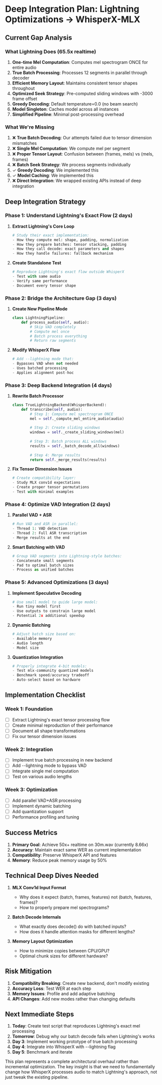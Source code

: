 # Deep Integration Plan: Lightning Optimizations → WhisperX-MLX

## Current Gap Analysis

### What Lightning Does (65.5x realtime)
1. **One-time Mel Computation**: Computes mel spectrogram ONCE for entire audio
2. **True Batch Processing**: Processes 12 segments in parallel through decoder
3. **Efficient Memory Layout**: Maintains consistent tensor shapes throughout
4. **Optimized Seek Strategy**: Pre-computed sliding windows with -3000 frame offset
5. **Greedy Decoding**: Default temperature=0.0 (no beam search)
6. **Model Singleton**: Caches model across all instances
7. **Simplified Pipeline**: Minimal post-processing overhead

### What We're Missing
1. ❌ **True Batch Decoding**: Our attempts failed due to tensor dimension mismatches
2. ❌ **Single Mel Computation**: We compute mel per segment
3. ❌ **Proper Tensor Layout**: Confusion between (frames, mels) vs (mels, frames)
4. ❌ **Batch Seek Strategy**: We process segments individually
5. ✓ **Greedy Decoding**: We implemented this
6. ✓ **Model Caching**: We implemented this
7. ❌ **Direct Integration**: We wrapped existing APIs instead of deep integration

## Deep Integration Strategy

### Phase 1: Understand Lightning's Exact Flow (2 days)

1. **Extract Lightning's Core Loop**
   ```python
   # Study their exact implementation:
   - How they compute mel: shape, padding, normalization
   - How they prepare batches: tensor stacking, padding
   - How they call decode: exact parameters and shapes
   - How they handle failures: fallback mechanism
   ```

2. **Create Standalone Test**
   ```python
   # Reproduce Lightning's exact flow outside WhisperX
   - Test with same audio
   - Verify same performance
   - Document every tensor shape
   ```

### Phase 2: Bridge the Architecture Gap (3 days)

1. **Create New Pipeline Mode**
   ```python
   class LightningPipeline:
       def process_audio(self, audio):
           # Skip VAD completely
           # Compute mel once
           # Batch process everything
           # Return raw segments
   ```

2. **Modify WhisperX Flow**
   ```python
   # Add --lightning mode that:
   - Bypasses VAD when not needed
   - Uses batched processing
   - Applies alignment post-hoc
   ```

### Phase 3: Deep Backend Integration (4 days)

1. **Rewrite Batch Processor**
   ```python
   class TrueLightningBackend(WhisperBackend):
       def transcribe(self, audio):
           # Step 1: Compute mel spectrogram ONCE
           mel = self._compute_mel_entire_audio(audio)
           
           # Step 2: Create sliding windows
           windows = self._create_sliding_windows(mel)
           
           # Step 3: Batch process ALL windows
           results = self._batch_decode_all(windows)
           
           # Step 4: Merge results
           return self._merge_results(results)
   ```

2. **Fix Tensor Dimension Issues**
   ```python
   # Create compatibility layer:
   - Study MLX conv1d expectations
   - Create proper tensor permutations
   - Test with minimal examples
   ```

### Phase 4: Optimize VAD Integration (2 days)

1. **Parallel VAD + ASR**
   ```python
   # Run VAD and ASR in parallel:
   - Thread 1: VAD detection
   - Thread 2: Full ASR transcription
   - Merge results at the end
   ```

2. **Smart Batching with VAD**
   ```python
   # Group VAD segments into Lightning-style batches:
   - Concatenate small segments
   - Pad to optimal batch sizes
   - Process as unified batches
   ```

### Phase 5: Advanced Optimizations (3 days)

1. **Implement Speculative Decoding**
   ```python
   # Use small model to guide large model:
   - Run tiny model first
   - Use outputs to constrain large model
   - Potential 2x additional speedup
   ```

2. **Dynamic Batching**
   ```python
   # Adjust batch size based on:
   - Available memory
   - Audio length
   - Model size
   ```

3. **Quantization Integration**
   ```python
   # Properly integrate 4-bit models:
   - Test mlx-community quantized models
   - Benchmark speed/accuracy tradeoff
   - Auto-select based on hardware
   ```

## Implementation Checklist

### Week 1: Foundation
- [ ] Extract Lightning's exact tensor processing flow
- [ ] Create minimal reproduction of their performance
- [ ] Document all shape transformations
- [ ] Fix our tensor dimension issues

### Week 2: Integration  
- [ ] Implement true batch processing in new backend
- [ ] Add --lightning mode to bypass VAD
- [ ] Integrate single mel computation
- [ ] Test on various audio lengths

### Week 3: Optimization
- [ ] Add parallel VAD+ASR processing
- [ ] Implement dynamic batching
- [ ] Add quantization support
- [ ] Performance profiling and tuning

## Success Metrics

1. **Primary Goal**: Achieve 50x+ realtime on 30m.wav (currently 8.66x)
2. **Accuracy**: Maintain exact same WER as current implementation
3. **Compatibility**: Preserve WhisperX API and features
4. **Memory**: Reduce peak memory usage by 50%

## Technical Deep Dives Needed

1. **MLX Conv1d Input Format**
   - Why does it expect (batch, frames, features) not (batch, features, frames)?
   - How to properly prepare mel spectrograms?

2. **Batch Decode Internals**
   - What exactly does decode() do with batched inputs?
   - How does it handle attention masks for different lengths?

3. **Memory Layout Optimization**
   - How to minimize copies between CPU/GPU?
   - Optimal chunk sizes for different hardware?

## Risk Mitigation

1. **Compatibility Breaking**: Create new backend, don't modify existing
2. **Accuracy Loss**: Test WER at each step
3. **Memory Issues**: Profile and add adaptive batching
4. **API Changes**: Add new modes rather than changing defaults

## Next Immediate Steps

1. **Today**: Create test script that reproduces Lightning's exact mel processing
2. **Tomorrow**: Debug why our batch decode fails when Lightning's works
3. **Day 3**: Implement working prototype of true batch processing
4. **Day 4**: Integrate into WhisperX with --lightning flag
5. **Day 5**: Benchmark and iterate

This plan represents a complete architectural overhaul rather than incremental optimization. The key insight is that we need to fundamentally change how WhisperX processes audio to match Lightning's approach, not just tweak the existing pipeline.